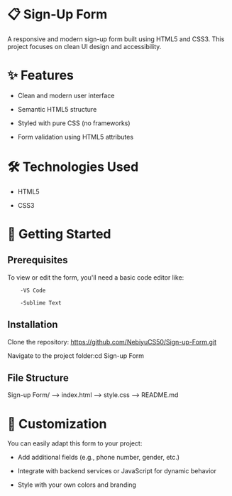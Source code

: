 # 📋 Sign-Up Form

A responsive and modern sign-up form built using HTML5 and CSS3. This project focuses on clean UI design and accessibility.

# ✨ Features

- Clean and modern user interface

- Semantic HTML5 structure

- Styled with pure CSS (no frameworks)

- Form validation using HTML5 attributes

# 🛠️ Technologies Used

- HTML5

- CSS3

# 🚀 Getting Started

## Prerequisites

To view or edit the form, you'll need a basic code editor like:

        -VS Code

        -Sublime Text

## Installation

Clone the repository: https://github.com/NebiyuCS50/Sign-up-Form.git

Navigate to the project folder:cd Sign-up Form

## File Structure

Sign-up Form/
--> index.html
--> style.css
--> README.md

# 📐 Customization

You can easily adapt this form to your project:

- Add additional fields (e.g., phone number, gender, etc.)

- Integrate with backend services or JavaScript for dynamic behavior

- Style with your own colors and branding
